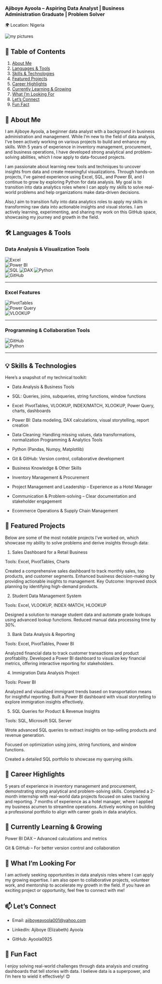 ### Ajiboye Ayoola – Aspiring Data Analyst | Business Administration Graduate | Problem Solver
🌍 Location: Nigeria

![my pictures](https://github.com/user-attachments/assets/8c9b9aa2-2417-46e5-ad4c-809d20fa106c)


## 📑 Table of Contents 

1. [About Me](about-me)  
2. [Languages & Tools](languages-&-tools)
3. [Skills & Technologies](skills-&-technologies)  
4. [Featured Projects](featured-projects)  
5. [Career Highlights](career-highlights)  
6. [Currently Learning & Growing](currently-learning-&-growing)
7. [What I’m Looking For](what-i'm-looking-for)
8. [Let’s Connect](let's-connect)
9. [Fun Fact](fun-fact)  

## 👋 About Me
I am Ajiboye Ayoola, a beginner data analyst with a background in business administration and management. While I’m new to the field of data analysis, I’ve been actively working on various projects to build and enhance my skills. With 5 years of experience in inventory management, procurement, and business operations, I have developed strong analytical and problem-solving abilities, which I now apply to data-focused projects.

I am passionate about learning new tools and techniques to uncover insights from data and create meaningful visualizations. Through hands-on projects, I’ve gained experience using Excel, SQL, and Power BI, and I continue to grow by exploring Python for data analysis. My goal is to transition into data analytics roles where I can apply my skills to solve real-world problems and help organizations make data-driven decisions.

Also,I aim to transition fully into data analytics roles to apply my skills in transforming raw data into actionable insights and visual stories. I am actively learning, experimenting, and sharing my work on this GitHub space, showcasing my journey and growth in the field.




## 🛠️ Languages & Tools  

### **Data Analysis & Visualization Tools**  
![Excel](https://img.shields.io/badge/Excel-217346?style=for-the-badge&logo=microsoft-excel&logoColor=white)  
![Power BI](https://img.shields.io/badge/Power%20BI-F2C811?style=for-the-badge&logo=power-bi&logoColor=black)  
![SQL](https://img.shields.io/badge/SQL-336791?style=for-the-badge&logo=postgresql&logoColor=white) 
![DAX](https://img.shields.io/badge/DAX-00008B?style=for-the-badge&logo=power-bi&logoColor=white) 
![Python](https://img.shields.io/badge/Python-3776AB?style=for-the-badge&logo=python&logoColor=white)  
![GitHub](https://img.shields.io/badge/GitHub-181717?style=for-the-badge&logo=github&logoColor=white)  

---

### **Excel Features**  
![PivotTables](https://img.shields.io/badge/Pivot%20Tables-4CAF50?style=for-the-badge&logo=microsoft-excel&logoColor=white)  
![Power Query](https://img.shields.io/badge/Power%20Query-217346?style=for-the-badge&logo=microsoft-excel&logoColor=white)  
![VLOOKUP](https://img.shields.io/badge/VLOOKUP-FF6F00?style=for-the-badge&logoColor=white)  

---

### **Programming & Collaboration Tools**   
![GitHub](https://img.shields.io/badge/GitHub-181717?style=for-the-badge&logo=github&logoColor=white)  
![Python](https://img.shields.io/badge/Python-3776AB?style=for-the-badge&logo=python&logoColor=white)  

---

## 💡 Skills & Technologies

Here’s a snapshot of my technical toolkit:

- Data Analysis & Business Tools

- SQL: Queries, joins, subqueries, string functions, window functions

- Excel: PivotTables, VLOOKUP, INDEX/MATCH, XLOOKUP, Power Query, charts, dashboards

- Power BI: Data modeling, DAX calculations, visual storytelling, report creation

- Data Cleaning: Handling missing values, data transformations, normalization
Programming & Analytics Tools

- Python (Pandas, Numpy, Matplotlib)
  
- Git & GitHub: Version control, collaborative development

- Business Knowledge & Other Skills

- Inventory Management & Procurement

- Project Management and Leadership – Experience as a Hotel Manager

- Communication & Problem-solving – Clear documentation and stakeholder engagement

- Ecommerce Operations & Supply Chain Management


## 📂 Featured Projects
Below are some of the most notable projects I’ve worked on, which showcase my ability to solve problems and derive insights through data:


1. Sales Dashboard for a Retail Business
   
Tools: Excel, PivotTables, Charts

Created a comprehensive sales dashboard to track monthly sales, top products, and customer segments.
Enhanced business decision-making by providing actionable insights to management.
Key Outcome: Improved stock planning by identifying high-demand products.

2. Student Data Management System

Tools: Excel, VLOOKUP, INDEX-MATCH, HLOOKUP

Designed a solution to manage student data and automate grade lookups using advanced lookup functions.
Reduced manual data processing time by 30%.

3. Bank Data Analysis & Reporting

Tools: Excel, PivotTables, Power BI

Analyzed financial data to track customer transactions and product profitability.
Developed a Power BI dashboard to visualize key financial metrics, offering interactive reporting for stakeholders.

4. Immigration Data Analysis Project

Tools: Power BI

Analyzed and visualized immigrant trends based on transportation means for insightful reporting.
Built a Power BI dashboard with visual storytelling to explore immigration insights effectively.

5. SQL Queries for Product & Revenue Insights

Tools: SQL, Microsoft SQL Server

Wrote advanced SQL queries to extract insights on top-selling products and revenue generation.

Focused on optimization using joins, string functions, and window functions.

Created a detailed SQL portfolio to showcase my querying skills.


## 🚀 Career Highlights
5 years of experience in inventory management and procurement, demonstrating strong analytical and problem-solving skills.
Completed a 2-month internship with real-world data projects focused on sales tracking and reporting.
7 months of experience as a hotel manager, where I applied my business acumen to streamline operations.
Actively working on building a professional portfolio to align with career goals in data analytics.


## 🌱 Currently Learning & Growing
Power BI DAX – Advanced calculations and metrics

Git & GitHub – For better version control and collaboration

## 👀 What I’m Looking For
I am actively seeking opportunities in data analysis roles where I can apply my growing expertise.
I am also open to collaborative projects, volunteer work, and mentorship to accelerate my growth in the field. 
If you have an exciting project or opportunity, feel free to connect with me!

## 📫 Let’s Connect
- Email: ajiboyeayoola001@yahoo.com

- LinkedIn: Ajiboye (Elizabeth) Ayoola

- GitHub: Ayoola0925


## 🎯 Fun Fact
I enjoy solving real-world challenges through data analysis and creating dashboards that tell stories with data. 
I believe data is a superpower, and I’m here to wield it effectively! 😊
 

